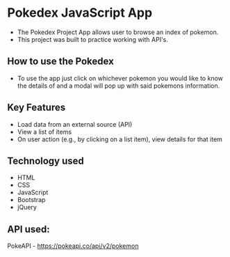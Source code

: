 # Pokedex JavaScript App

- The Pokedex Project App allows user to browse an index of pokemon.
- This project was built to practice working with API's.

## How to use the Pokedex

- To use the app just click on whichever pokemon you would like to know the details of and a modal will pop up with said pokemons information.

## Key Features

- Load data from an external source (API)
- View a list of items
- On user action (e.g., by clicking on a list item), view details for that item

## Technology used

- HTML
- CSS
- JavaScript
- Bootstrap
- jQuery

## API used:

PokeAPI - https://pokeapi.co/api/v2/pokemon
